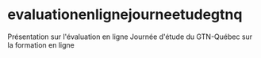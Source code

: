 # evaluationenlignejourneetudegtnq
Présentation sur l'évaluation en ligne Journée d'étude du GTN-Québec sur la formation en ligne
